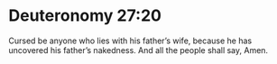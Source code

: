 # Deuteronomy 27:20

Cursed be anyone who lies with his father’s wife, because he has uncovered his father’s nakedness. And all the people shall say, Amen.
